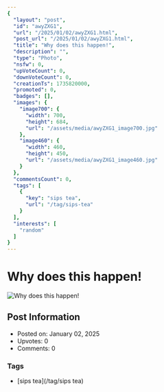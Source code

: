 ```yaml
---
{
  "layout": "post",
  "id": "awyZXG1",
  "url": "/2025/01/02/awyZXG1.html",
  "post_url": "/2025/01/02/awyZXG1.html",
  "title": "Why does this happen!",
  "description": "",
  "type": "Photo",
  "nsfw": 0,
  "upVoteCount": 0,
  "downVoteCount": 0,
  "creationTs": 1735820000,
  "promoted": 0,
  "badges": [],
  "images": {
    "image700": {
      "width": 700,
      "height": 684,
      "url": "/assets/media/awyZXG1_image700.jpg"
    },
    "image460": {
      "width": 460,
      "height": 450,
      "url": "/assets/media/awyZXG1_image460.jpg"
    }
  },
  "commentsCount": 0,
  "tags": [
    {
      "key": "sips tea",
      "url": "/tag/sips-tea"
    }
  ],
  "interests": [
    "random"
  ]
}
---
```


# Why does this happen!

![Why does this happen!](/assets/media/awyZXG1_image700.jpg)

## Post Information

- Posted on: January 02, 2025
- Upvotes: 0
- Comments: 0

### Tags

- [sips tea](/tag/sips tea)
